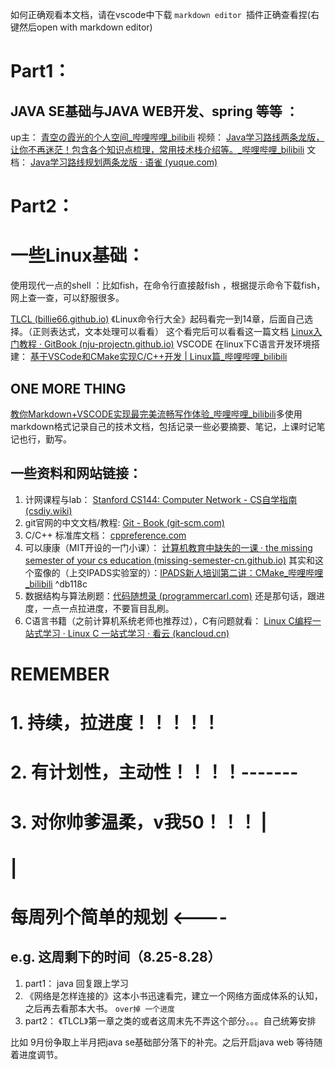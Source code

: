 如何正确观看本文档，请在vscode中下载 `markdown editor `插件正确查看捏(右键然后open with markdown editor)

# Part1：

## JAVA SE基础与JAVA WEB开发、spring 等等 ：

up主：   [青空の霞光的个人空间_哔哩哔哩_bilibili](https://space.bilibili.com/37737161/video)
视频：  [Java学习路线两条龙版，让你不再迷茫！包含各个知识点梳理，常用技术栈介绍等。_哔哩哔哩_bilibili](https://www.bilibili.com/video/BV1t94y1D79E?spm_id_from=333.999.0.0&vd_source=33d3156975c92d1beb9e11e8b218f8b0)
文档：  [Java学习路线规划两条龙版 · 语雀 (yuque.com)](https://www.yuque.com/qingkongxiaguang/javase/uqswfp)

# Part2：

# 一些Linux基础：


使用现代一点的shell ：比如fish，在命令行直接敲fish ，根据提示命令下载fish，网上查一查，可以舒服很多。

[TLCL (billie66.github.io)](http://billie66.github.io/TLCL/book/) 《Linux命令行大全》起码看完一到14章，后面自己选择。（正则表达式，文本处理可以看看）
这个看完后可以看看这一篇文档 [Linux入门教程 · GitBook (nju-projectn.github.io)](https://nju-projectn.github.io/ics-pa-gitbook/ics2019/linux.html#%E6%8E%A2%E7%B4%A2%E5%91%BD%E4%BB%A4%E8%A1%8C)
VSCODE 在linux下C语言开发环境搭建： [基于VSCode和CMake实现C/C++开发 | Linux篇_哔哩哔哩_bilibili](https://www.bilibili.com/video/BV1fy4y1b7TC?spm_id_from=333.1007.top_right_bar_window_custom_collection.content.click&vd_source=33d3156975c92d1beb9e11e8b218f8b0)

## ONE MORE THING

[教你Markdown+VSCODE实现最完美流畅写作体验_哔哩哔哩_bilibili](https://www.bilibili.com/video/BV1si4y1472o?spm_id_from=333.337.search-card.all.click&vd_source=33d3156975c92d1beb9e11e8b218f8b0)多使用markdown格式记录自己的技术文档，包括记录一些必要摘要、笔记，上课时记笔记也行，勤写。

## 一些资料和网站链接：

1. 计网课程与lab： [Stanford CS144: Computer Network - CS自学指南 (csdiy.wiki)](https://csdiy.wiki/%E8%AE%A1%E7%AE%97%E6%9C%BA%E7%BD%91%E7%BB%9C/CS144/)
2. git官网的中文文档/教程: [Git - Book (git-scm.com)](https://git-scm.com/book/zh/v2)
3. C/C++  标准库文档：  [cppreference.com](https://zh.cppreference.com/w/%E9%A6%96%E9%A1%B5)
4. 可以康康（MIT开设的一门小课）： [计算机教育中缺失的一课 · the missing semester of your cs education (missing-semester-cn.github.io)](https://missing-semester-cn.github.io/) 其实和这个蛮像的（上交IPADS实验室的）：[IPADS新人培训第二讲：CMake_哔哩哔哩_bilibili](https://www.bilibili.com/video/BV14h41187FZ/?spm_id_from=333.788&vd_source=33d3156975c92d1beb9e11e8b218f8b0) ^db118c
5. 数据结构与算法刷题：[代码随想录 (programmercarl.com)](https://programmercarl.com/)  还是那句话，跟进度，一点一点拉进度，不要盲目乱刷。
6. C语言书籍（之前计算机系统老师也推荐过），C有问题就看： [Linux C编程一站式学习 · Linux C 一站式学习 · 看云 (kancloud.cn)](https://www.kancloud.cn/wizardforcel/linux-c-book/134922)


# REMEMBER

# 1. 持续，拉进度！！！！！
# 2. 有计划性，主动性！！！！-------
# 3. 对你帅爹温柔，v我50！！！       |
#                                                            |		
#     每周列个简单的规划             <---- 	
## e.g.  这周剩下的时间（8.25-8.28）
  1.  part1：  java 回复跟上学习
  2.   《网络是怎样连接的》这本小书迅速看完，建立一个网络方面成体系的认知，之后再去看那本大书。   `over掉 一个进度`
  3.   part2： 《TLCL》第一章之类的或者这周末先不弄这个部分。。。自己统筹安排
 
比如 9月份争取上半月把java se基础部分落下的补完。之后开启java web
等待随着进度调节。
